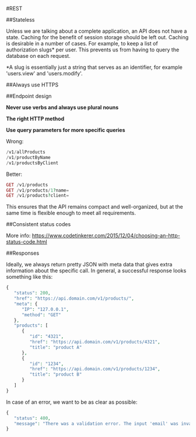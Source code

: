 #REST

##Stateless

Unless we are talking about a complete application, an API does not have a state. Caching for the benefit of session storage should be left out. Caching is desirable in a number of cases. For example, to keep a list of authorization slugs* per user. This prevents us from having to query the database on each request.

*A slug is essentially just a string that serves as an identifier, for example 'users.view' and 'users.modify'.

##Always use HTTPS

##Endpoint design

**Never use verbs and always use plural nouns** 

**The right HTTP method** 

**Use query parameters for more specific queries**

Wrong:
```php
/v1/allProducts
/v1/productByName
/v1/productsByClient
```
Better:
```php
GET /v1/products
GET /v1/products/1?name=
GET /v1/products?client=
```

This ensures that the API remains compact and well-organized, but at the same time is flexible enough to meet all requirements.

##Consistent status codes

More info: https://www.codetinkerer.com/2015/12/04/choosing-an-http-status-code.html

##Responses

Ideally, we always return pretty JSON with meta data that gives extra information about the specific call. In general, a successful response looks something like this:

```php
{
   "status": 200,
   "href": "https://api.domain.com/v1/products/",
   "meta": {
      "IP": "127.0.0.1",
      "method": "GET"
   },
   "products": [
      {
         "id": "4321",
         "href": "https://api.domain.com/v1/products/4321",
         "title": "product A"
      },
      {
         "id": "1234",
         "href": "https://api.domain.com/v1/products/1234",
         "title": "product B"
      }
   ]
}
```

In case of an error, we want to be as clear as possible:



```php
{
   "status": 400,
   "message": "There was a validation error. The input 'email' was invalid. Please see the documentation '/v1/documentation' for details about validation rules for this endpoint."
}
```

